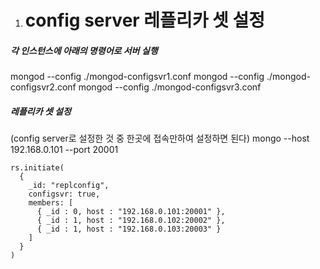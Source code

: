 1. # config server 레플리카 셋 설정

##### 각 인스턴스에 아래의 명령어로 서버 실행

mongod --config ./mongod-configsvr1.conf
mongod --config ./mongod-configsvr2.conf
mongod --config ./mongod-configsvr3.conf

##### 레플리카 셋 설정

(config server로 설정한 것 중 한곳에 접속만하여 설정하면 된다)
mongo --host 192.168.0.101 --port 20001

```
rs.initiate(
  {
    _id: "replconfig",
    configsvr: true,
    members: [
      { _id : 0, host : "192.168.0.101:20001" },
      { _id : 1, host : "192.168.0.102:20002" },
      { _id : 1, host : "192.168.0.103:20003" }
    ]
  }
)
```
